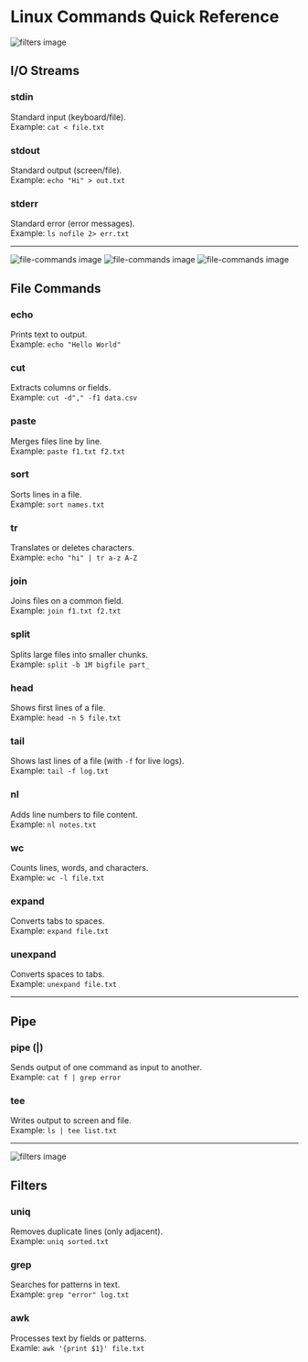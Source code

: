 # Linux Commands Quick Reference

![filters image](1.png)
## I/O Streams

### stdin
Standard input (keyboard/file).  
Example: `cat < file.txt`  

### stdout
Standard output (screen/file).  
Example: `echo "Hi" > out.txt`  

### stderr
Standard error (error messages).  
Example: `ls nofile 2> err.txt`  

---

![file-commands image](2.png)
![file-commands image](3.png)
![file-commands image](4.png) 
## File Commands

### echo
Prints text to output.  
Example: `echo "Hello World"`  

### cut
Extracts columns or fields.  
Example: `cut -d"," -f1 data.csv`  

### paste
Merges files line by line.  
Example: `paste f1.txt f2.txt`  

### sort
Sorts lines in a file.  
Example: `sort names.txt`  

### tr
Translates or deletes characters.  
Example: `echo "hi" | tr a-z A-Z`  

### join
Joins files on a common field.  
Example: `join f1.txt f2.txt`  

### split
Splits large files into smaller chunks.  
Example: `split -b 1M bigfile part_`  

### head
Shows first lines of a file.  
Example: `head -n 5 file.txt`  

### tail
Shows last lines of a file (with `-f` for live logs).  
Example: `tail -f log.txt`  

### nl
Adds line numbers to file content.  
Example: `nl notes.txt`  

### wc
Counts lines, words, and characters.  
Example: `wc -l file.txt`  

### expand
Converts tabs to spaces.  
Example: `expand file.txt`  

### unexpand
Converts spaces to tabs.  
Example: `unexpand file.txt`  

---

  
## Pipe

### pipe (|)
Sends output of one command as input to another.  
Example: `cat f | grep error`  

### tee
Writes output to screen and file.  
Example: `ls | tee list.txt`  

---

![filters image](4.png)  
## Filters

### uniq
Removes duplicate lines (only adjacent).  
Example: `uniq sorted.txt`  

### grep
Searches for patterns in text.  
Example: `grep "error" log.txt`  

### awk
Processes text by fields or patterns.  
Examle: `awk '{print $1}' file.txt`
